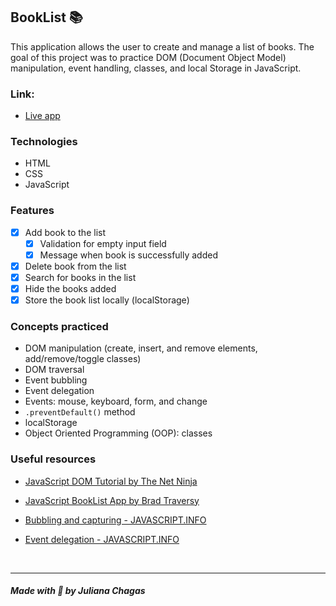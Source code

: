 ## BookList 📚

This application allows the user to create and manage a list of books. The goal of this project was to practice DOM (Document Object Model) manipulation, event handling, classes, and local Storage in JavaScript.
### Link: 
- [Live app](https://julianachagas.github.io/booklist/)
### Technologies
- HTML
- CSS
- JavaScript

### Features

- [x] Add book to the list
  - [x] Validation for empty input field
  - [x] Message when book is successfully added
- [x] Delete book from the list
- [x] Search for books in the list
- [x] Hide the books added
- [x] Store the book list locally (localStorage)

### Concepts practiced

- DOM manipulation (create, insert, and remove elements, add/remove/toggle classes)
- DOM traversal
- Event bubbling
- Event delegation
- Events: mouse, keyboard, form, and change
- `.preventDefault()` method
- localStorage
- Object Oriented Programming (OOP): classes
### Useful resources

- [JavaScript DOM Tutorial by The Net Ninja](https://www.youtube.com/playlist?list=PL4cUxeGkcC9gfoKa5la9dsdCNpuey2s-V)

- [JavaScript BookList App by Brad Traversy](https://www.youtube.com/watch?v=JaMCxVWtW58&t=1397s&ab_channel=TraversyMedia)

- [Bubbling and capturing - JAVASCRIPT.INFO](https://javascript.info/bubbling-and-capturing)

- [Event delegation - JAVASCRIPT.INFO](https://javascript.info/event-delegation)

<br>

***
##### Made with 💜 by Juliana Chagas 